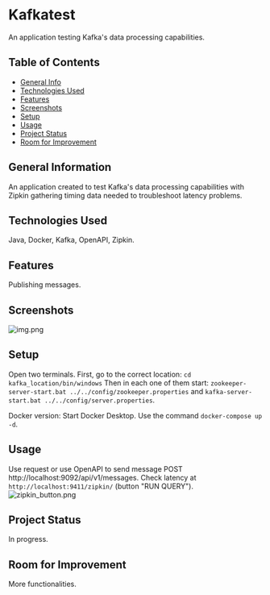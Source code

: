 # Kafkatest
An application testing Kafka's data processing capabilities.

## Table of Contents
* [General Info](#general-information)
* [Technologies Used](#technologies-used)
* [Features](#features)
* [Screenshots](#screenshots)
* [Setup](#setup)
* [Usage](#usage)
* [Project Status](#project-status)
* [Room for Improvement](#room-for-improvement)


## General Information
An application created to test Kafka's data processing capabilities with Zipkin gathering timing data needed to troubleshoot latency problems.

## Technologies Used
Java, Docker, Kafka, OpenAPI, Zipkin.

## Features
Publishing messages.


## Screenshots
![img.png](img.png)


## Setup
Open two terminals. First, go to the correct location: `cd kafka_location/bin/windows`
Then in each one of them start: `zookeeper-server-start.bat ../../config/zookeeper.properties` and `kafka-server-start.bat ../../config/server.properties`.

Docker version:
Start Docker Desktop.
Use the command `docker-compose up -d`.

## Usage
Use request or use OpenAPI to send message POST http://localhost:9092/api/v1/messages.
Check latency at `http://localhost:9411/zipkin/` (button "RUN QUERY"). ![zipkin_button.png](zipkin_button.png)

## Project Status
In progress.


## Room for Improvement
More functionalities.

